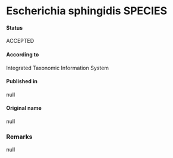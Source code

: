 Escherichia sphingidis SPECIES
=======

#### Status
ACCEPTED

#### According to
Integrated Taxonomic Information System

#### Published in
null

#### Original name
null

### Remarks
null
